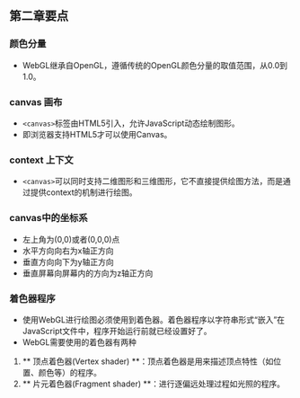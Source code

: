 ﻿## 第二章要点
### 颜色分量
- WebGL继承自OpenGL，遵循传统的OpenGL颜色分量的取值范围，从0.0到1.0。

### canvas 画布
- ```<canvas>```标签由HTML5引入，允许JavaScript动态绘制图形。
- 即浏览器支持HTML5才可以使用Canvas。

### context 上下文
- ```<canvas>```可以同时支持二维图形和三维图形，它不直接提供绘图方法，而是通过提供context的机制进行绘图。

### canvas中的坐标系
- 左上角为(0,0)或者(0,0,0)点
- 水平方向向右为x轴正方向
- 垂直方向向下为y轴正方向
- 垂直屏幕向屏幕内的方向为z轴正方向

### 着色器程序
- 使用WebGL进行绘图必须使用到着色器。着色器程序以字符串形式“嵌入”在JavaScript文件中，程序开始运行前就已经设置好了。
- WebGL需要使用的着色器有两种
1. ** 顶点着色器(Vertex shader) **：顶点着色器是用来描述顶点特性（如位置、颜色等）的程序。  
2. ** 片元着色器(Fragment shader) **：进行逐偏远处理过程如光照的程序。

### 